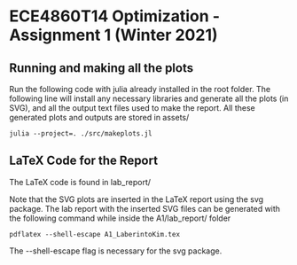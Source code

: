 # ECE4860T14 Optimization - Assignment 1 (Winter 2021)

## Running and making all the plots

Run the following code with julia already installed in the root folder. The following line will install any necessary libraries and generate all the plots (in SVG), and all the output text files used to make the report. All these generated plots and outputs are stored in assets/

```
julia --project=. ./src/makeplots.jl
```

## LaTeX Code for the Report

The LaTeX code is found in lab_report/

Note that the SVG plots are inserted in the LaTeX report using the svg package. The lab report with the inserted SVG files can be generated with the following command while inside the A1/lab_report/ folder

```
pdflatex --shell-escape A1_LaberintoKim.tex
```

The --shell-escape flag is necessary for the svg package.


